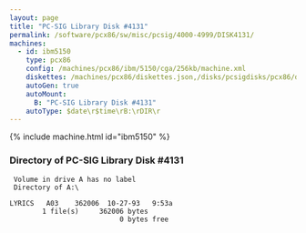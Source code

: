 ```yaml
---
layout: page
title: "PC-SIG Library Disk #4131"
permalink: /software/pcx86/sw/misc/pcsig/4000-4999/DISK4131/
machines:
  - id: ibm5150
    type: pcx86
    config: /machines/pcx86/ibm/5150/cga/256kb/machine.xml
    diskettes: /machines/pcx86/diskettes.json,/disks/pcsigdisks/pcx86/diskettes.json
    autoGen: true
    autoMount:
      B: "PC-SIG Library Disk #4131"
    autoType: $date\r$time\rB:\rDIR\r
---
```


{% include machine.html id="ibm5150" %}

### Directory of PC-SIG Library Disk #4131

     Volume in drive A has no label
     Directory of A:\

    LYRICS   A03    362006  10-27-93   9:53a
            1 file(s)     362006 bytes
                               0 bytes free

